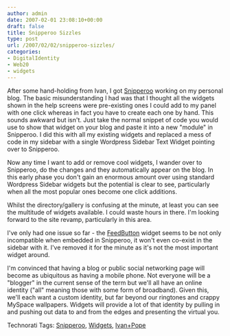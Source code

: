 ```yaml
---
author: admin
date: 2007-02-01 23:08:10+00:00
draft: false
title: Snipperoo Sizzles
type: post
url: /2007/02/02/snipperoo-sizzles/
categories:
- DigitalIdentity
- Web20
- widgets
---
```


After some hand-holding from Ivan, I got [Snipperoo](http://www.snipperoo.com/) working on my personal blog. The basic misunderstanding I had was that I thought all the widgets shown in the help screens were pre-existing ones I could add to my panel with one click whereas in fact you have to create  each one by hand. This sounds awkward but isn't. Just take the normal snippet of code you would use to show that widget on your blog and paste it into a new "module" in Snipperoo. I did this with all my existing widgets and replaced a mess of code in my sidebar with a single Wordpress Sidebar Text Widget pointing over to Snipperoo.

Now any time I want to add or remove cool widgets, I wander over to Snipperoo, do the changes and they automatically appear on the blog. In this early phase you don't gain an enormous amount over using standard Wordpress Sidebar widgets but the potential is clear to see, particularly when all the most popular ones become one click additions. 

Whilst the directory/gallery is confusing at the minute, at least you can see the multitude of widgets available. I could waste hours in there. I'm looking forward to the site revamp, particularly in this area.

I've only had one issue so far - the [FeedButton](http://www.feedbutton.com/) widget seems to be not only incompatible when embedded in Snipperoo, it won't even co-exist in the sidebar with it. I've removed it for the minute as it's not the most important widget around.
 
I'm convinced that having a blog or public social networking page will become as ubiquitous as having a mobile phone. Not everyone will be a "blogger" in the current sense of the term but we'll all have an online identity ("all" meaning those with some form of broadband). Given this, we'll each want a custom identity, but far beyond our ringtones and crappy MySpace wallpapers. Widgets will provide a lot of that identity by pulling in and pushing out data to and from the edges and presenting the virtual you.

Technorati Tags: [Snipperoo](http://www.technorati.com/tags/Snipperoo), [Widgets](http://www.technorati.com/tags/Widgets), [Ivan+Pope](http://www.technorati.com/tags/Ivan+Pope)

